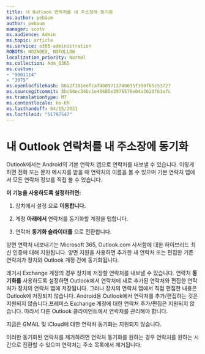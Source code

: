 ```yaml
---
title: 내 Outlook 연락처를 내 주소장에 동기화
ms.author: pebaum
author: pebaum
manager: scotv
ms.audience: Admin
ms.topic: article
ms.service: o365-administration
ROBOTS: NOINDEX, NOFOLLOW
localization_priority: Normal
ms.collection: Adm_O365
ms.custom:
- "9001114"
- "3075"
ms.openlocfilehash: b6a2f381eefcaf4b09713749035f390f65c53727
ms.sourcegitcommit: 8bc60ec34bc1e40685e3976576e04a2623f63a7c
ms.translationtype: MT
ms.contentlocale: ko-KR
ms.lasthandoff: 04/15/2021
ms.locfileid: "51797547"
---
```

# <a name="sync-my-outlook-contacts-to-my-address-book"></a>내 Outlook 연락처를 내 주소장에 동기화

Outlook에서는 Android의 기본 연락처 앱으로 연락처를 내보낼 수 있습니다. 이렇게 하면 전화 또는 문자 메시지를 받을 때 연락처의 이름을 볼 수 있으며 기본 연락처 앱에서 모든 연락처 정보를 직접 볼 수 있습니다.
 
**이 기능을 사용하도록 설정하려면:**
 
1. 장치에서 설정 으로 **이동합니다.**

2. 계정 **아래에서** 연락처를 동기화할 계정을 탭합니다.

3. 연락처 **동기화 슬라이더를** 으로 전환합니다.
 
양면 연락처 내보내기는 Microsoft 365, Outlook.com 사서함에 대한 하이브리드 최신 인증에 대해 지원됩니다. 양면 지원을 사용하면 추가한 새 연락처 또는 편집한 기존 연락처가 장치와 Outlook 계정 간에 동기화됩니다.
 
레거시 Exchange 계정의 경우 장치에 저장할 연락처를 내보낼 수 있습니다. 연락처 **동기화를** 사용하도록 설정하면 Outlook에서 연락처에 새로 추가된 연락처와 편집한 연락처가 장치의 연락처 앱에 저장됩니다. 그러나 장치의 연락처 앱에서 직접 편집한 내용은 Outlook에 저장되지 않습니다. Android용 Outlook에서 연락처를 추가/편집하는 것은 지원되지 않습니다.프레미스 Exchange 계정에 대한 연락처 추가/편집은 지원되지 않습니다. 따라서 다른 Outlook 클라이언트에서 연락처를 관리해야 합니다.
 
지금은 GMAIL 및 iCloud에 대한 연락처 동기화는 지원되지 않습니다.
 
이러한 동기화된 연락처를 제거하려면 연락처 동기화를 원하는  경우 연락처를 원하는 시간으로 전환할 수 있으며 연락처는 주소 목록에서 제거됩니다.
